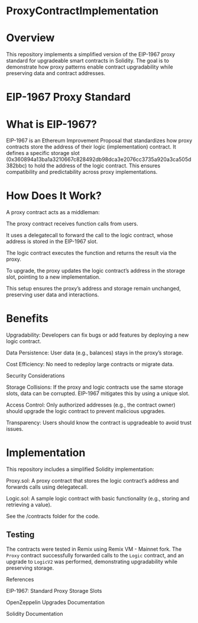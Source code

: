 # ProxyContractImplementation

# Overview

This repository implements a simplified version of the EIP-1967 proxy standard for upgradeable smart contracts in Solidity. The goal is to demonstrate how proxy patterns enable contract upgradability while preserving data and contract addresses.

# EIP-1967 Proxy Standard

# What is EIP-1967?

EIP-1967 is an Ethereum Improvement Proposal that standardizes how proxy contracts store the address of their logic (implementation) contract. It defines a specific storage slot (0x360894a13ba1a3210667c828492db98dca3e2076cc3735a920a3ca505d382bbc) to hold the address of the logic contract. This ensures compatibility and predictability across proxy implementations.

# How Does It Work?

 A proxy contract acts as a middleman:





 The proxy contract receives function calls from users.



It uses a delegatecall to forward the call to the logic contract, whose address is stored in the EIP-1967 slot.



The logic contract executes the function and returns the result via the proxy.



To upgrade, the proxy updates the logic contract’s address in the storage slot, pointing to a new implementation.

This setup ensures the proxy’s address and storage remain unchanged, preserving user data and interactions.

# Benefits





Upgradability: Developers can fix bugs or add features by deploying a new logic contract.



Data Persistence: User data (e.g., balances) stays in the proxy’s storage.



Cost Efficiency: No need to redeploy large contracts or migrate data.

Security Considerations





Storage Collisions: If the proxy and logic contracts use the same storage slots, data can be corrupted. EIP-1967 mitigates this by using a unique slot.



Access Control: Only authorized addresses (e.g., the contract owner) should upgrade the logic contract to prevent malicious upgrades.



Transparency: Users should know the contract is upgradeable to avoid trust issues.

# Implementation

This repository includes a simplified Solidity implementation:





Proxy.sol: A proxy contract that stores the logic contract’s address and forwards calls using delegatecall.



Logic.sol: A sample logic contract with basic functionality (e.g., storing and retrieving a value).

 See the /contracts folder for the code.

## Testing

The contracts were tested in Remix using Remix VM - Mainnet fork. The `Proxy` contract successfully forwarded calls to the `Logic` contract, and an upgrade to `LogicV2` was performed, demonstrating upgradability while preserving storage.

References





EIP-1967: Standard Proxy Storage Slots



OpenZeppelin Upgrades Documentation



Solidity Documentation
